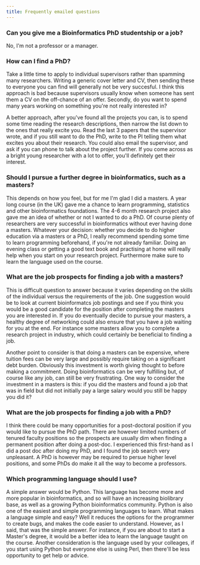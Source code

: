 ```yaml
--- 
title: Frequently emailed questions
---
```


### Can you give me a Bioinformatics PhD studentship or a job?

No, I'm not a professor or a manager.

### How can I find a PhD?

Take a little time to apply to individual supervisors rather than spamming many
researchers. Writing a generic cover letter and CV, then sending these to
everyone you can find will generally not be very succesful. I think this
approach is bad because supervisors usually know when someone has sent them a
CV on the off-chance of an offer. Secondly, do you want to spend many years
working on something you're not really interested in?

A better approach, after you've found all the projects you can, is to spend
some time reading the research descriptions, then narrow the list down to the
ones that really excite you. Read the last 3 papers that the supervisor wrote,
and if you still want to do the PhD, write to the PI telling them what excites
you about their research. You could also email the supervisor, and ask if you
can phone to talk about the project further. If you come across as a bright
young researcher with a lot to offer, you'll definitely get their interest.

### Should I pursue a further degree in bioinformatics, such as a masters?

This depends on how you feel, but for me I'm glad I did a masters. A year long
course (in the UK) gave me a chance to learn programming, statistics and other
bioinformatics foundations. The 4-6 month research project also gave me an idea
of whether or not I wanted to do a PhD. Of course plenty of researchers are
very successful in bioinformatics without ever having done a masters. Whatever
your decision: whether you decide to do higher education via a masters or a
PhD, I really recommend spending some time to learn programming beforehand, if
you're not already familiar. Doing an evening class or getting a good text book
and practising at home will really help when you start on your research
project. Furthermore make sure to learn the language used on the course.

### What are the job prospects for finding a job with a masters?

This is difficult question to answer because it varies depending on the skills
of the individual versus the requirements of the job. One suggestion would be
to look at current bioinformatcs job postings and see if you think you would be
a good candidate for the position after completing the masters you are
interested in. If you do eventually decide to pursue your masters, a healthy
degree of networking could also ensure that you have a job waiting for you at
the end. For instance some masters allow you to complete a research project in
industry, which could certainly be beneficial to finding a job.

Another point to consider is that doing a masters can be expensive, where
tuition fees can be very large and possibly require taking on a significant
debt burden. Obviously this investment is worth giving thought to before making
a commitment. Doing bioinformatics can be very fulfilling but, of course like
any job, can still be very frustrating. One way to consider the investment in a
masters is this: if you did the masters and found a job that was in field but
did not initially pay a large salary would you still be happy you did it?

### What are the job prospects for finding a job with a PhD?

I think there could be many opportunities for a post-doctoral position if you
would like to pursue the PhD path. There are however limited numbers of tenured
faculty positions so the prospects are usually dim when finding a permanent
position after doing a post-doc. I experienced this first-hand as I did a post
doc after doing my PhD, and I found the job search very unpleasant. A PhD is
however may be required to persue higher level positions, and some PhDs do make
it all the way to become a professors.

### Which programming language should I use?

A simple answer would be Python. This language has become more and more popular
in bioinformatics, and so will have an increasing biolibrary base, as well as a
growing Python bioinformatics community. Python is also one of the easiest and
simple programming languages to learn. What makes a language simple and easy?
Well it reduces the options for the programmer to create bugs, and makes the
code easier to understand. However, as I said, that was the simple answer. For
instance, if you are about to start a Master's degree, it would be a better
idea to learn the language taught on the course. Another consideration is the
language used by your colleages, if you start using Python but everyone else is
using Perl, then there'll be less opportunity to get help or advice.
